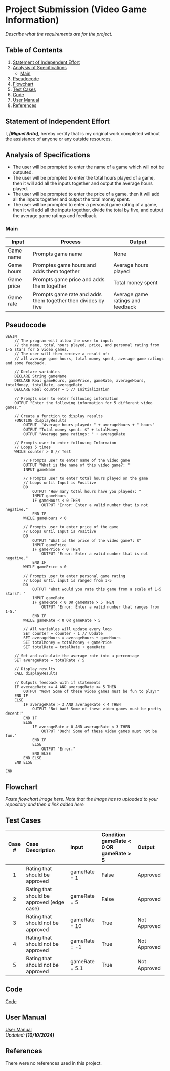 # Project Submission (Video Game Information)

[//]: <> (Basic markdown syntax can be found here -https://www.markdownguide.org/basic-syntax/)

[//]: <> (Copy this file and rename it based on the submission number, i.e., PART1.md. Remove all the comments and italisized text before submitting.)

_Describe what the requirements are for the project._

## Table of Contents
1. [Statement of Independent Effort](#statement-of-independent-effort)
1. [Analysis of Specifications](#analysis-of-specifications)
    - [Main](#main)
1. [Pseudocode](#pseudocode)
1. [Flowchart](#flowchart)
1. [Test Cases](#test-cases)
1. [Code](#code)
1. [User Manual](#user-guide)
1. [References](#references)

## Statement of Independent Effort

I, ***[Miguel Brito]***, hereby certify that is my original work completed without the assistance of anyone or
any outside resources.


## Analysis of Specifications

- The user will be prompted to enter the name of a game which will not be outputed.
- The user will be prompted to enter the total hours played of a game, then it will add all the inputs together and output the average hours played.
- The user will be prompted to enter the price of a game, then it will add all the inputs together and output the total money spent.
- The user will be prompted to enter a personal game rating of a game, then it will add all the inputs together, divide the total by five, and output the average game ratings and feedback.

### Main

| Input | Process | Output |
| -------- | -------- | -------- |
| Game name | Prompts game name | None |
| Game hours | Promptes game hours and adds them together | Average hours played |
| Game price | Prompts game price and adds them together | Total money spent |
| Game rate | Prompts game rate and adds them together then divides by five | Average game ratings and feedback |


## Pseudocode

```text=
BEGIN
    // The program will allow the user to input: 
    // the name, total hours played, price, and personal rating from 1-5 stars for 5 video games.
    // The user will then recieve a result of: 
    // all average game hours, total money spent, average game ratings and some feedback.

    // Declare variables
	DECLARE String gameName
	DECLARE Real gameHours, gamePrice, gameRate, averageHours, totalMoney, totalRate, averageRate
	DECLARE Real counter = 5 // Initialization

	// Prompts user to enter following information
	OUTPUT "Enter the following information for 5 different video games."

	// Create a function to display results
	FUNCTION displayResults
		OUTPUT  "Average hours played: " + averageHours + " hours"
		OUTPUT "Total money spent: $" + totalMoney
		OUTPUT "Average game ratings: " + averageRate
	
	// Prompts user to enter following Informaion
	// Loops 5 times
	WHILE counter > 0 // Test
	
		// Prompts user to enter name of the video game
		OUTPUT "What is the name of this video game?: "
		INPUT gameName

		// Prompts user to enter total hours played on the game
		// Loops until Input is Positive
		DO 
			OUTPUT "How many total hours have you played?: "
			INPUT gameHours
			IF gameHours < 0 THEN
				OUTPUT "Error: Enter a valid number that is not negative."
			END IF
		WHILE gameHours < 0

		// Prompts user to enter price of the game
		// Loops until Input is Positive
		DO 
			OUTPUT "What is the price of the video game?: $"
			INPUT gamePrice
			IF gamePrice < 0 THEN
				OUTPUT "Error: Enter a valid number that is not negative."
			END IF
		WHILE gamePrice < 0

		// Prompts user to enter personal game rating
		// Loops until input is ranged from 1-5
		DO 
			OUTPUT "What would you rate this game from a scale of 1-5 stars?: "
			INPUT gameRate
			IF gameRate < 0 OR gameRate > 5 THEN
				OUTPUT "Error: Enter a valid number that ranges from 1-5."
			END IF
		WHILE gameRate < 0 OR gameRate > 5
		
		// All variables will update every loop
		SET counter = counter - 1 // Update
		SET averageHours = averageHours + gameHours
		SET totalMoney = totalMoney + gamePrice
		SET totalRate = totalRate + gameRate

	// Set and calculate the average rate into a percentage
	SET averageRate = totalRate / 5

	// Display results
	CALL displayResults

	// Outputs feedback with if statements
	IF averageRate >= 4 AND averageRate <= 5 THEN 
		OUTPUT "Wow! Some of these video games must be fun to play!"
	END IF
	ELSE
		IF averageRate > 3 AND averageRate < 4 THEN 
			OUTPUT "Not bad! Some of these video games must be pretty decent!"
		END IF
		ELSE
			IF averageRate > 0 AND averageRate < 3 THEN 
				OUTPUT "Ouch! Some of these video games must not be fun."
			END IF
			ELSE
				OUTPUT "Error."
			END ELSE
		END ELSE
	END ELSE

END
```

## Flowchart

_Paste flowchart image here. Note that the image has to uploaded to your repository and then a link added here_

[//]: <> (The syntax to add an image can be found here - https://www.markdownguide.org/basic-syntax/#images-1)

## Test Cases

|Case #|Case Description|Input|Condition gameRate < 0 OR <br/>gameRate > 5|Output|
|:---:|:---|:---|:---|:---|
|1|Rating that should be approved|gameRate = 1|False|Approved|
|2|Rating that should be approved (edge case)|gameRate = 5|False|Approved|
|3|Rating that should not be approved|gameRate = 10|True|Not Approved|
|4|Rating that should not be approved|gameRate = -1|True|Not Approved|
|5|Rating that should not be approved|gameRate = 5.1|True|Not Approved|


## Code

[Code](code.cpp) <br/>

## User Manual

[User Manual](GUIDE.md) <br/>
_Updated: **[10/10/2024]**_

## References

There were no references used in this project.
